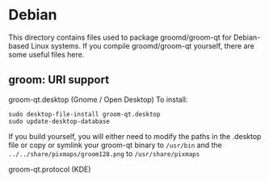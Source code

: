 
Debian
====================
This directory contains files used to package groomd/groom-qt
for Debian-based Linux systems. If you compile groomd/groom-qt yourself, there are some useful files here.

## groom: URI support ##


groom-qt.desktop  (Gnome / Open Desktop)
To install:

	sudo desktop-file-install groom-qt.desktop
	sudo update-desktop-database

If you build yourself, you will either need to modify the paths in
the .desktop file or copy or symlink your groom-qt binary to `/usr/bin`
and the `../../share/pixmaps/groom128.png` to `/usr/share/pixmaps`

groom-qt.protocol (KDE)

